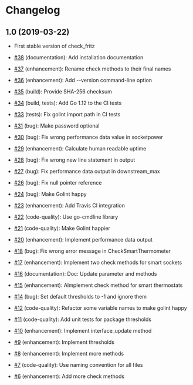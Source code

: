 # Changelog

## 1.0 (2019-03-22)

* First stable version of check_fritz

* [#38](https://github.com/mcktr/check_fritz/pull/38) (documentation): Add installation documentation
* [#37](https://github.com/mcktr/check_fritz/pull/37) (enhancement): Rename check methods to their final names
* [#36](https://github.com/mcktr/check_fritz/pull/36) (enhancement): Add --version command-line option
* [#35](https://github.com/mcktr/check_fritz/pull/35) (build): Provide SHA-256 checksum
* [#34](https://github.com/mcktr/check_fritz/pull/34) (build, tests): Add Go 1.12 to the CI tests
* [#33](https://github.com/mcktr/check_fritz/pull/33) (tests): Fix golint import path in CI tests
* [#31](https://github.com/mcktr/check_fritz/pull/31) (bug): Make password optional
* [#30](https://github.com/mcktr/check_fritz/pull/30) (bug): Fix wrong performance data value in socketpower
* [#29](https://github.com/mcktr/check_fritz/pull/29) (enhancement): Calculate human readable uptime
* [#28](https://github.com/mcktr/check_fritz/pull/28) (bug): Fix wrong new line statement in output
* [#27](https://github.com/mcktr/check_fritz/pull/27) (bug): Fix performance data output in downstream_max
* [#26](https://github.com/mcktr/check_fritz/pull/26) (bug): Fix null pointer reference
* [#24](https://github.com/mcktr/check_fritz/pull/24) (bug): Make Golint happy
* [#23](https://github.com/mcktr/check_fritz/pull/23) (enhancement): Add Travis CI integration
* [#22](https://github.com/mcktr/check_fritz/pull/22) (code-quality): Use go-cmdline library
* [#21](https://github.com/mcktr/check_fritz/pull/21) (code-quality): Make Golint happier
* [#20](https://github.com/mcktr/check_fritz/pull/20) (enhancement): Implement performance data output
* [#18](https://github.com/mcktr/check_fritz/pull/18) (bug): Fix wrong error message in CheckSmartThermometer
* [#17](https://github.com/mcktr/check_fritz/pull/17) (enhancement): Implement two check methods for smart sockets
* [#16](https://github.com/mcktr/check_fritz/pull/16) (documentation): Doc: Update parameter and methods
* [#15](https://github.com/mcktr/check_fritz/pull/15) (enhancement): AImplement check method for smart thermostats
* [#14](https://github.com/mcktr/check_fritz/pull/14) (bug): Set default thresholds to -1 and ignore them
* [#12](https://github.com/mcktr/check_fritz/pull/12) (code-quality): Refactor some variable names to make golint happy
* [#11](https://github.com/mcktr/check_fritz/pull/11) (code-quality): Add unit tests for package thresholds
* [#10](https://github.com/mcktr/check_fritz/pull/10) (enhancement): Implement interface_update method
* [#9](https://github.com/mcktr/check_fritz/pull/9) (enhancement): Implement thresholds
* [#8](https://github.com/mcktr/check_fritz/pull/8) (enhancement): Implement more methods
* [#7](https://github.com/mcktr/check_fritz/pull/7) (code-quality): Use naming convention for all files
* [#6](https://github.com/mcktr/check_fritz/pull/6) (enhancement): Add more check methods
